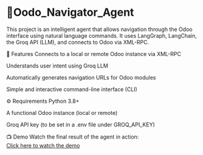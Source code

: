 # 🤖Oodo_Navigator_Agent

This project is an intelligent agent that allows navigation through the Odoo interface using natural language commands. It uses LangGraph, LangChain, the Groq API (LLM), and connects to Odoo via XML-RPC.

🚀 Features
Connects to a local or remote Odoo instance via XML-RPC

Understands user intent using Groq LLM

Automatically generates navigation URLs for Odoo modules

Simple and interactive command-line interface (CLI)

⚙️ Requirements
Python 3.8+

A functional Odoo instance (local or remote)

Groq API key (to be set in a .env file under GROQ_API_KEY)

📺 Demo
Watch the final result of the agent in action:  
[Click here to watch the demo]([https://drive.google.com/file/d/1B1PgUe6reU7zBKB201EYYbr9Fq9x63E-/view?usp=drive_link](https://drive.google.com/file/d/1yG5R0Mn9t2vXMWvJ1xnqVB4axv6KtGxt/view?usp=drive_link))
